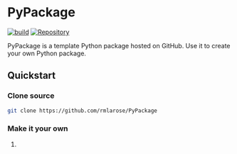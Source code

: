 # PyPackage

[![build](https://github.com/rmlarose/PyPackage/workflows/build/badge.svg)](https://github.com/rmlarose/PyPackage/actions)
[![Repository](https://img.shields.io/badge/GitHub-5C5C5C.svg?logo=github)](https://github.com/rmlarose/PyPackage)

PyPackage is a template Python package hosted on GitHub. Use it to create your own Python package.

## Quickstart

### Clone source

```bash
git clone https://github.com/rmlarose/PyPackage
```

### Make it your own

1. 

